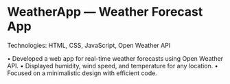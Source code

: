 # WeatherApp — Weather Forecast App
Technologies: HTML, CSS, JavaScript, Open Weather API

• Developed a web app for real-time weather forecasts using Open Weather API.
• Displayed humidity, wind speed, and temperature for any location.
• Focused on a minimalistic design with efficient code.
